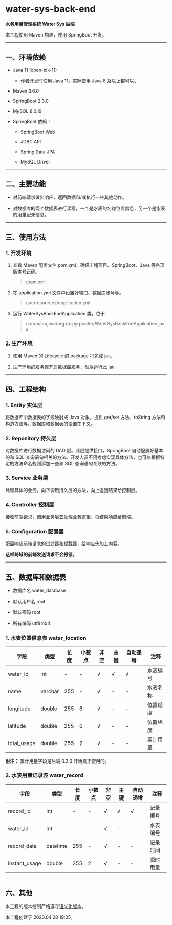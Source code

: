 # water-sys-back-end

**水务用量管理系统 Water Sys 后端**

本工程使用 Maven 构建，使用 SpringBoot 开发。

---

## 一、环境依赖

- Java 11 (open-jdk-11)

  - 作者开发时使用 Java 11，实际使用 Java 8 及以上都可以。

- Maven 3.6.0

- SpringBoot 2.3.0

- MySQL 8.0.19

- SpringBoot 依赖：

  - SpringBoot Web

  - JDBC API

  - Spring Data JPA

  - MySQL Driver

---

## 二、主要功能

- 对前端请求做出响应，返回数据和/或执行一些其他动作。

- 对数据库的两个数据表进行读写，一个是水表的名称位置信息，另一个是水表的用量记录信息。

---

## 三、使用方法

### 1. 开发环境

1. 查看 Maven 配置文件 pom.xml，确保工程项目、SpringBoot、Java 等各项版本号正确。

   > /pom.xml

2. 在 application.yml 文件中设置好端口、数据库账号等。

   > /src/resources/application.yml

3. 运行 WaterSysBackEndApplication 类，位于

   > /src/main/java/org.qk.pyq.water/WaterSysBackEndApplication.java

### 2. 生产环境

1. 使用 Maven 的 Lifecycle 的 package 打包成 jar。

2. 生产环境的服务器开启数据库服务，然后运行此 jar。

---

## 四、工程结构

### 1. Entity 实体层

将数据库中数据表的字段映射成 Java 对象，提供 get/set 方法、toString 方法和构造方法等。数据库和数据表的设置在下文。

### 2. Repository 持久层

对数据库进行数据访问的 DAO 层。此层提供接口，SpringBoot 自动配置好基本的和 SQL 查询语句相关的方法。开发人员不用考虑实现具体方法，也可以根据特定的方法命名规则添加一些和 SQL 查询语句关联的方法。

### 3. Service 业务层

处理具体的业务，向下调用持久层的方法，向上返回结果给控制层。

### 4. Controller 控制层

接收前端请求，调用业务层去处理业务逻辑，将结果响应给前端。

### 5. Configuration 配置器

配置响应前端请求的过滤器和拦截器，给响应头加上内容。

**这样跨域的前端发送请求不会报错。**

---

## 五、数据库和数据表

- 数据库名 water_database

- 默认用户名 root

- 默认密码 root

- 所有编码 utf8mb4

### 1. 水表位置信息表 water_location

| 字段        | 类型    | 长度 | 小数点 | 非空 | 主键 | 自动递增 | 注释     |
| ----------- | ------- | ---- | ------ | ---- | ---- | -------- | -------- |
| water_id    | int     | -    | -      | √    | √    | √        | 水表编号 |
| name        | varchar | 255  | -      | √    | -    | -        | 水表名称 |
| longitude   | double  | 255  | 6      | √    | -    | -        | 位置经度 |
| latitude    | double  | 255  | 6      | √    | -    | -        | 位置纬度 |
| total_usage | double  | 255  | 2      | √    | -    | -        | 累计用量 |

**附注：** 累计用量字段是后端 0.3.0 开始真正使用的。

### 2. 水表用量记录表 water_record

| 字段          | 类型     | 长度 | 小数点 | 非空 | 主键 | 自动递增 | 注释     |
| ------------- | -------- | ---- | ------ | ---- | ---- | -------- | -------- |
| record_id     | int      | -    | -      | √    | √    | √        | 记录编号 |
| water_id      | int      | -    | -      | √    | -    | -        | 水表编号 |
| record_date   | datetime | 255  | -      | √    | -    | -        | 记录时间 |
| instant_usage | double   | 255  | 2      | √    | -    | -        | 瞬时用量 |

---

## 六、其他

本工程的版本控制严格遵守[语义化版本](https://semver.org/lang/zh-CN/)。

本工程创建于 2020.04.28 19:05。
